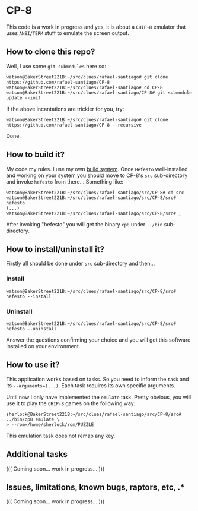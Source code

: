 # CP-8

This code is a work in progress and yes, it is about a ``CHIP-8`` emulator that uses ``ANSI/TERM`` stuff to emulate
the screen output.

## How to clone this repo?

Well, I use some ``git-submodules`` here so:

```
watson@BakerStreet221B:~/src/clues/rafael-santiago# git clone https://github.com/rafael-santiago/CP-8
watson@BakerStreet221B:~/src/clues/rafael-santiago# cd CP-8
watson@BakerStreet221B:~/src/clues/rafael-santiago/CP-8# git submodule update --init
```

If the above incantations are trickier for you, try:

```
watson@BakerStreet221B:~/src/clues/rafael-santiago# git clone https://github.com/rafael-santiago/CP-8 --recursive
```

Done.

## How to build it?

My code my rules. I use my own [build system](https://github.com/rafael-santiago/hefesto). Once ``Hefesto`` well-installed and working
on your system you should move to CP-8's ``src`` sub-directory and invoke ``hefesto`` from there... Something like:

```
watson@BakerStreet221B:~/src/clues/rafael-santiago/src/CP-8# cd src
watson@BakerStreet221B:~/src/clues/rafael-santiago/src/CP-8/src# hefesto
(...)
watson@BakerStreet221B:~/src/clues/rafael-santiago/src/CP-8/src# _
```

After invoking "hefesto" you will get the binary ``cp8`` under ``../bin`` sub-directory.

## How to install/uninstall it?

Firstly all should be done under ``src`` sub-directory and then...

### Install

```
watson@BakerStreet221B:~/src/clues/rafael-santiago/src/CP-8/src# hefesto --install
```

### Uninstall

```
watson@BakerStreet221B:~/src/clues/rafael-santiago/src/CP-8/src# hefesto --uninstall
```

Answer the questions confirming your choice and you will get this software installed on your environment.

## How to use it?

This application works based on tasks. So you need to inform the ``task`` and its ``--arguments=(...)``. Each task
requires its own specific arguments.

Until now I only have implemented the ``emulate`` task. Pretty obvious, you will use it to play the ``CHIP-8`` games on
the following way:

```
sherlock@BakerStreet221B:~/src/clues/rafael-santiago/src/CP-8/src# ../bin/cp8 emulate \
> --rom=/home/sherlock/rom/PUZZLE
```

This emulation task does not remap any key.

## Additional tasks

((( Coming soon... work in progress... )))

## Issues, limitations, known bugs, raptors, etc, .*

((( Coming soon... work in progress... )))

